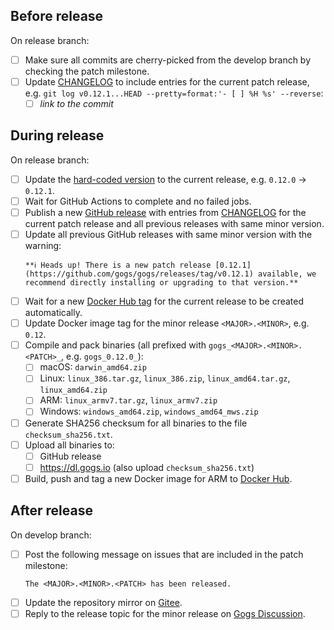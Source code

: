 ## Before release

On release branch:

- [ ] Make sure all commits are cherry-picked from the develop branch by checking the patch milestone.
- [ ] Update [CHANGELOG](https://github.com/gogs/gogs/blob/main/CHANGELOG.md) to include entries for the current patch release, e.g. `git log v0.12.1...HEAD --pretty=format:'- [ ] %H %s' --reverse`:
	- [ ] _link to the commit_

## During release

On release branch:

- [ ] Update the [hard-coded version](https://github.com/gogs/gogs/blob/main/gogs.go#L21) to the current release, e.g. `0.12.0` -> `0.12.1`.
- [ ] Wait for GitHub Actions to complete and no failed jobs.
- [ ] Publish a new [GitHub release](https://github.com/gogs/gogs/releases) with entries from [CHANGELOG](https://github.com/gogs/gogs/blob/main/CHANGELOG.md) for the current patch release and all previous releases with same minor version.
- [ ] Update all previous GitHub releases with same minor version with the warning:
    ```
    **ℹ️ Heads up! There is a new patch release [0.12.1](https://github.com/gogs/gogs/releases/tag/v0.12.1) available, we recommend directly installing or upgrading to that version.**
    ```
- [ ] Wait for a new [Docker Hub tag](https://hub.docker.com/r/gogs/gogs/tags) for the current release to be created automatically.
- [ ] Update Docker image tag for the minor release `<MAJOR>.<MINOR>`, e.g. `0.12`.
- [ ] Compile and pack binaries (all prefixed with `gogs_<MAJOR>.<MINOR>.<PATCH>_`, e.g. `gogs_0.12.0_`):
	- [ ] macOS: `darwin_amd64.zip`
	- [ ] Linux: `linux_386.tar.gz`, `linux_386.zip`, `linux_amd64.tar.gz`, `linux_amd64.zip`
	- [ ] ARM: `linux_armv7.tar.gz`, `linux_armv7.zip`
	- [ ] Windows: `windows_amd64.zip`, `windows_amd64_mws.zip`
- [ ] Generate SHA256 checksum for all binaries to the file `checksum_sha256.txt`.
- [ ] Upload all binaries to:
	- [ ] GitHub release
	- [ ] https://dl.gogs.io (also upload `checksum_sha256.txt`)
- [ ] Build, push and tag a new Docker image for ARM to [Docker Hub](https://hub.docker.com/r/gogs/gogs-rpi).

## After release

On develop branch:

- [ ] Post the following message on issues that are included in the patch milestone:
    ```
    The <MAJOR>.<MINOR>.<PATCH> has been released.
    ```
- [ ] Update the repository mirror on [Gitee](https://gitee.com/unknwon/gogs).
- [ ] Reply to the release topic for the minor release on [Gogs Discussion](https://discuss.gogs.io/c/announcements/5).
